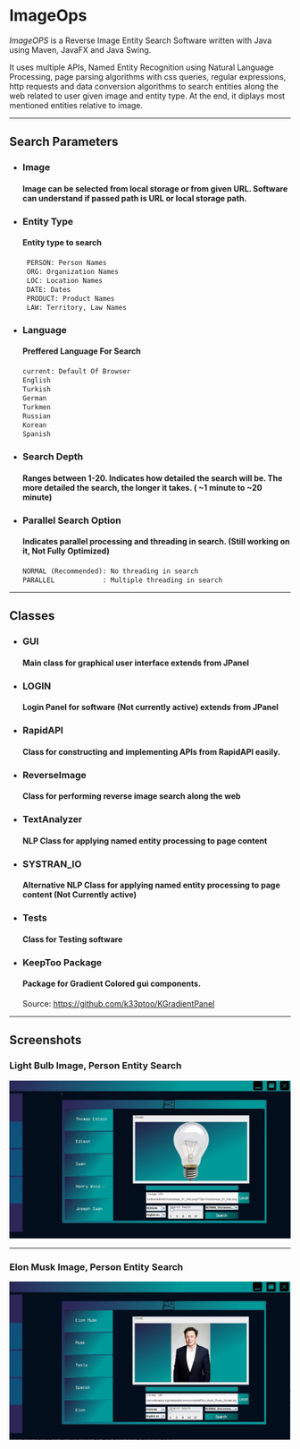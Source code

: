 # ImageOps 
*ImageOPS* is a Reverse Image Entity Search Software written with Java using Maven, JavaFX and Java Swing. 

It uses multiple APIs, Named Entity Recognition using Natural Language Processing, page parsing algorithms with css queries, regular expressions, http requests and data conversion algorithms to search entities along the web related to user given image and entity type. At the end, it diplays most mentioned entities relative to image.

---
## Search Parameters

* ### Image
  #### Image can be selected from local storage or from given URL. Software can understand if passed path is URL or local storage path.

* ### Entity Type 
  #### Entity type to search

       PERSON: Person Names
       ORG: Organization Names
       LOC: Location Names
       DATE: Dates
       PRODUCT: Product Names
       LAW: Territory, Law Names

* ### Language
  #### Preffered Language For Search
  
      current: Default Of Browser
      English  
      Turkish 
      German 
      Turkmen 
      Russian 
      Korean 
      Spanish 
      
* ### Search Depth
  #### Ranges between 1-20. Indicates how detailed the search will be. The more detailed the search, the longer it takes. ( ~1 minute to ~20 minute)

* ### Parallel Search Option 
  #### Indicates parallel processing and threading in search. (Still working on it, Not Fully Optimized)
  
      NORMAL (Recommended): No threading in search
      PARALLEL            : Multiple threading in search
      
      
--- 

## Classes

* ### GUI
  #### Main class for graphical user interface extends from JPanel
  
* ### LOGIN
  #### Login Panel for software (Not currently active) extends from JPanel
  
* ### RapidAPI
  #### Class for constructing and implementing APIs from RapidAPI easily.
  
* ### ReverseImage
  #### Class for performing reverse image search along the web
  
* ### TextAnalyzer
  #### NLP Class for applying named entity processing to page content
  
* ### SYSTRAN_IO
  #### Alternative NLP Class for applying named entity processing to page content (Not Currently active)
  
* ### Tests
  #### Class for Testing software
  
* ### KeepToo Package
  #### Package for Gradient Colored gui components.
  Source: https://github.com/k33ptoo/KGradientPanel 
  
---

## Screenshots
 
### Light Bulb Image, Person Entity Search 

![alttext](screenshots/SS2.JPG)
 
 ---
 
### Elon Musk Image, Person Entity Search
![alttext](screenshots/SS1.JPG)



  
  
  
  


  
  
  

      
